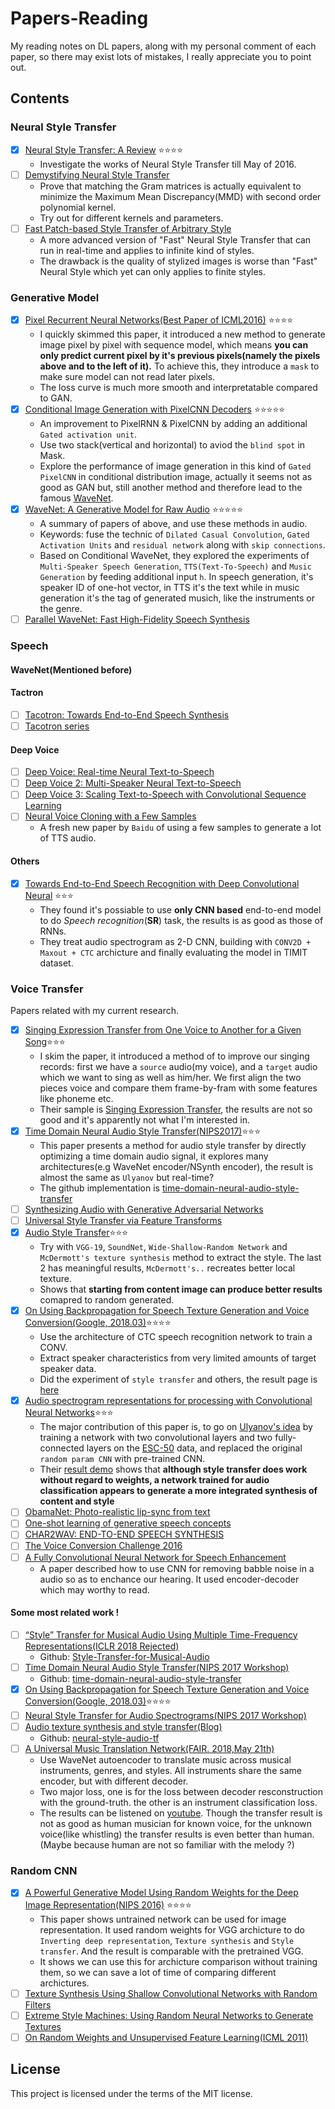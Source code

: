 # Papers-Reading
My reading notes on DL papers, along with my personal comment of each paper, so there may exist lots of mistakes, I really appreciate you to point out.

## Contents
### Neural Style Transfer
- [x] [Neural Style Transfer: A Review](https://github.com/fancoo/Papers-Reading/blob/master/Neural-Style-Transfer/Neural%20Style%20Transfer-A%20Review.pdf) :star::star::star::star:
	* Investigate the works of Neural Style Transfer till May of 2016.
- [ ] [Demystifying Neural Style Transfer](https://arxiv.org/abs/1701.01036)
	* Prove that matching the Gram matrices is actually equivalent to minimize the Maximum Mean Discrepancy(MMD) with second order polynomial kernel.
	* Try out for different kernels and parameters.
- [ ] [Fast Patch-based Style Transfer of Arbitrary Style](https://arxiv.org/abs/1612.04337)
	* A more advanced version of "Fast" Neural Style Transfer that can run in real-time and applies to infinite kind of styles.
	* The drawback is the quality of stylized images is worse than "Fast" Neural Style which yet can only applies to finite styles.

### Generative Model
- [x] [Pixel Recurrent Neural Networks(Best Paper of ICML2016)](https://github.com/fancoo/Papers-Reading/blob/master/Generative-Model/Pixel%20Recurrent%20Neural%20Networks.pdf) :star::star::star::star:
	* I quickly skimmed this paper, it introduced a new method to generate image pixel by pixel with sequence model, which means **you can only predict current pixel by it's previous pixels(namely the pixels above and to the left of it).** To achieve this, they introduce a `mask` to make sure model can not read later pixels.
	* The loss curve is much more smooth and interpretatable compared to GAN.
- [x] [Conditional Image Generation with PixelCNN Decoders](https://github.com/fancoo/Papers-Reading/blob/master/Generative-Model/Conditional%20Image%20Generation%20with%20PixelCNN%20Decoders.pdf) :star::star::star::star::star:
	* An improvement to PixelRNN & PixelCNN by adding an additional `Gated activation unit`.
	* Use two stack(vertical and horizontal) to aviod the `blind spot` in Mask.
	* Explore the performance of image generation in this kind of `Gated PixelCNN` in conditional distribution image, actually it seems not as good as GAN but, still another method and therefore lead to the famous [WaveNet](https://arxiv.org/abs/1609.03499).
- [x] [WaveNet: A Generative Model for Raw Audio](https://github.com/fancoo/Papers-Reading/blob/master/Generative-Model/WaveNet_%20A%20Generative%20Model%20for%20Raw%20Audio.pdf) :star::star::star::star::star:
	* A summary of papers of above, and use these methods in audio.
	* Keywords: fuse the technic of `Dilated Casual Convolution`, `Gated Activation Units` and `residual network` along with `skip connections`.
	* Based on Conditional WaveNet, they explored the experiments of `Multi-Speaker Speech Generation`, `TTS(Text-To-Speech)` and `Music Generation` by feeding additional input `h`. In speech generation, it's speaker ID of one-hot vector, in TTS it's the text while in music generation it's the tag of generated musich, like the instruments or the genre.
- [ ] [Parallel WaveNet: Fast High-Fidelity Speech Synthesis](https://arxiv.org/abs/1711.10433)

### Speech
#### WaveNet(Mentioned before)

#### Tactron
- [ ] [Tacotron: Towards End-to-End Speech Synthesis](https://arxiv.org/abs/1703.10135)
- [ ] [Tacotron series](https://google.github.io/tacotron/index.html)

#### Deep Voice
- [ ] [Deep Voice: Real-time Neural Text-to-Speech](https://arxiv.org/abs/1702.07825)
- [ ] [Deep Voice 2: Multi-Speaker Neural Text-to-Speech](https://arxiv.org/abs/1705.08947)
- [ ] [Deep Voice 3: Scaling Text-to-Speech with Convolutional Sequence Learning](https://arxiv.org/abs/1710.07654)
- [ ] [Neural Voice Cloning with a Few Samples](https://arxiv.org/abs/1802.06006)
	* A fresh new paper by `Baidu` of using a few samples to generate a lot of TTS audio.

#### Others
- [x] [Towards End-to-End Speech Recognition with Deep Convolutional Neural](https://github.com/fancoo/Papers-Reading/blob/master/Speech/Towards%20End-to-End%20Speech%20Recognition%20with%20Deep%20Convolutional%20Neural.pdf) :star::star::star:
	* They found it's possiable to use **only CNN based** end-to-end model to do *Speech recognition*(**SR**) task, the results is as good as those of RNNs.
	* They treat audio spectrogram as 2-D CNN, building with `CONV2D + Maxout + CTC` archicture and finally evaluating the model in TIMIT dataset.

### Voice Transfer
Papers related with my current research.
- [x] [Singing Expression Transfer from One Voice to Another for a Given Song](https://github.com/fancoo/Papers-Reading/blob/master/Voice-Transfer/SINGING%20EXPRESSION%20TRANSFER%20FROM%20ONE%20VOICE%20TO%20ANOTHER%20FOR%20A%20GIVEN%20SONG.pdf):star::star::star:
	* I skim the paper, it introduced a method of to improve our singing records: first we have a `source` audio(my voice), and a `target` audio which we want to sing as well as him/her. We first align the two pieces voice and compare them frame-by-fram with some features like phoneme etc.
	* Their sample is [Singing Expression Transfer](https://seyong92.github.io/singing-expression-transfer/), the results are not so good and it's apparently not what I'm interested in.
- [x] [Time Domain Neural Audio Style Transfer(NIPS2017)](https://github.com/fancoo/Papers-Reading/blob/master/Voice-Transfer/Time%20Domain%20Neural%20Audio%20Style%20Transfer.pdf):star::star::star:
	* This paper presents a method for audio style transfer by directly optimizing a time domain audio signal, it explores many architectures(e.g WaveNet encoder/NSynth encoder), the result is almost the same as `Ulyanov` but real-time?
	* The github implementation is [time-domain-neural-audio-style-transfer](https://github.com/pkmital/time-domain-neural-audio-style-transfer)
- [ ] [Synthesizing Audio with Generative Adversarial Networks](https://arxiv.org/abs/1802.04208)
- [ ] [Universal Style Transfer via Feature Transforms](https://arxiv.org/abs/1705.08086)
- [x] [Audio Style Transfer](https://github.com/fancoo/Papers-Reading/blob/master/Voice-Transfer/Audio%20Style%20Transfer.pdf):star::star::star:
	* Try with `VGG-19`, `SoundNet`, `Wide-Shallow-Random Network` and `McDermott's texture synthesis` method to extract the style. The last 2 has meaningful results, `McDermott's..` recreates better local texture.
	* Shows that **starting from content image can produce better results** comapred to random generated.
- [x] [On Using Backpropagation for Speech Texture Generation and Voice Conversion(Google, 2018.03)](https://github.com/fancoo/Papers-Reading/blob/master/Voice-Transfer/%20On%20Using%20Backpropagation%20for%20Speech%20Texture%20Generation%20and%20Voice%20Conversion.pdf):star::star::star::star:
	* Use the architecture of CTC speech recognition network to train a CONV.
	* Extract speaker characteristics from very limited amounts of target speaker data.
	* Did the experiment of `style transfer` and others, the result page is [here](https://google.github.io/speech_style_transfer/samples.html)
- [x] [Audio spectrogram representations for processing with Convolutional Neural Networks](https://github.com/fancoo/Papers-Reading/blob/master/Voice-Transfer/Audio%20spectrogram%20representations%20for%20processing%20with%20Convolutional%20Neural%20Networks.pdf):star::star::star:
	* The major contribution of this paper is, to go on [Ulyanov's idea](https://dmitryulyanov.github.io/audio-texture-synthesis-and-style-transfer/) by training a network with two convolutional layers and two
fully-connected layers on the [ESC-50](https://github.com/karoldvl/ESC-50) data, and replaced the original `random param CNN` with pre-trained CNN.
	* Their [result demo](http://lonce.org/research/audioST/) shows that **although style transfer does work without regard to weights, a network trained for
audio classification appears to generate a more integrated synthesis of content and style**
- [ ] [ObamaNet: Photo-realistic lip-sync from text](https://arxiv.org/pdf/1801.01442.pdf)
- [ ] [One-shot learning of generative speech concepts](https://cims.nyu.edu/~brenden/LakeLeeEtAl2014CogSci.pdf)
- [ ] [CHAR2WAV: END-TO-END SPEECH SYNTHESIS](https://mila.quebec/wp-content/uploads/2017/02/end-end-speech.pdf)
- [ ] [The Voice Conversion Challenge 2016](http://www.vc-challenge.org/vcc2016/summary.html)
- [ ] [A Fully Convolutional Neural Network for Speech Enhancement](https://arxiv.org/abs/1609.07132)
	* A paper described how to use CNN for removing babble noise in a audio so as to enchance our hearing. It used encoder-decoder which may worthy to read.

#### Some most related work !
- [ ] [“Style” Transfer for Musical Audio Using Multiple Time-Frequency Representations(ICLR 2018 Rejected)](https://openreview.net/forum?id=BybQ7zWCb)
	* Github: [Style-Transfer-for-Musical-Audio](https://github.com/anonymousiclr2018/Style-Transfer-for-Musical-Audio)
- [ ] [Time Domain Neural Audio Style Transfer(NIPS 2017 Workshop)](https://arxiv.org/pdf/1711.11160.pdf)
	* Github: [time-domain-neural-audio-style-transfer](https://github.com/pkmital/time-domain-neural-audio-style-transfer)
- [x] [On Using Backpropagation for Speech Texture Generation and Voice Conversion(Google, 2018.03)](https://github.com/fancoo/Papers-Reading/blob/master/Voice-Transfer/%20On%20Using%20Backpropagation%20for%20Speech%20Texture%20Generation%20and%20Voice%20Conversion.pdf):star::star::star::star:
- [ ] [Neural Style Transfer for Audio Spectrograms(NIPS 2017 Workshop)](https://arxiv.org/abs/1801.01589)
- [ ] [Audio texture synthesis and style transfer(Blog)](https://dmitryulyanov.github.io/audio-texture-synthesis-and-style-transfer/)
	* Github: [neural-style-audio-tf](https://github.com/DmitryUlyanov/neural-style-audio-tf)
- [ ] [A Universal Music Translation Network(FAIR. 2018,May 21th)]()
	* Use WaveNet autoencoder to translate music across musical instruments, genres, and styles. All instruments share the same encoder, but with different decoder.
	* Two major loss, one is for the loss between decoder resconstruction with the ground-truth. the other is an instrument classification loss.
	* The results can be listened on [youtube](https://www.youtube.com/watch?v=vdxCqNWTpUs). Though the transfer result is not as good as human musician for known voice, for the unknown voice(like whistling) the transfer results is even better than human. (Maybe because human are not so familiar with the melody ?)

### Random CNN
- [x] [A Powerful Generative Model Using Random Weights for the Deep Image Representation(NIPS 2016)](https://github.com/fancoo/Papers-Reading/blob/master/Voice-Transfer/A%20Powerful%20Generative%20Model%20Using%20Random%20Weights%20for%20the%20Deep%20Image%20Representation.pdf) :star::star::star::star:
	* This paper shows untrained network can be used for image representation. It used random weights for VGG archicture to do `Inverting deep representation`, `Texture synthesis` and `Style transfer`. And the result is comparable with the pretrained VGG.
	* It shows we can use this for archicture comparison without training them, so we can save a lot of time of comparing different archictures. 
- [ ] [Texture Synthesis Using Shallow Convolutional Networks with Random Filters](https://arxiv.org/abs/1606.00021)
- [ ] [Extreme Style Machines:
Using Random Neural Networks to Generate Textures](https://nucl.ai/blog/extreme-style-machines/)
- [ ] [On Random Weights and
Unsupervised Feature Learning(ICML 2011)](http://www.robotics.stanford.edu/~ang/papers/nipsdlufl10-RandomWeights.pdf)

## License
This project is licensed under the terms of the MIT license.


